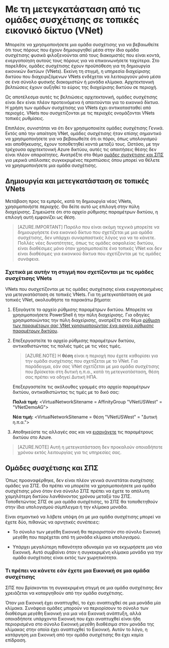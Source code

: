 <properties 
   pageTitle="Με τη μετεγκατάσταση από τις ομάδες συσχέτισης σε τοπικές εικονικό δίκτυο (VNet)"
   description="Μάθετε πώς μπορείτε να μετεγκαταστήσετε από ομάδες συσχέτισης στο τοπικές vnets"
   services="virtual-network"
   documentationCenter="na"
   authors="jimdial"
   manager="carmonm"
   editor="tysonn" />
<tags 
   ms.service="virtual-network"
   ms.devlang="na"
   ms.topic="article"
   ms.tgt_pltfrm="na"
   ms.workload="infrastructure-services"
   ms.date="03/15/2016"
   ms.author="jdial" />

# <a name="how-to-migrate-from-affinity-groups-to-a-regional-virtual-network-vnet"></a>Με τη μετεγκατάσταση από τις ομάδες συσχέτισης σε τοπικές εικονικό δίκτυο (VNet)

Μπορείτε να χρησιμοποιήσετε μια ομάδα συσχέτισης για να βεβαιωθείτε ότι τους πόρους που έχουν δημιουργηθεί μέσα στην ίδια ομάδα συσχέτισης φυσικά φιλοξενούνται από τους διακομιστές που είναι κοντά, ενεργοποίηση αυτούς τους πόρους για να επικοινωνήσετε ταχύτερα. Στο παρελθόν, ομάδες συσχέτισης έχουν προϋπόθεση για τη δημιουργία εικονικών δικτύων (VNets). Εκείνη τη στιγμή, η υπηρεσία διαχείρισης δικτύου που διαχειριζόμενων VNets ενδέχεται να λειτουργούν μόνο μέσα σε ένα σύνολο φυσικής διακομιστών ή μονάδα κλίμακα. Αρχιτεκτονική βελτιώσεις έχουν αυξηθεί το εύρος της διαχείρισης δικτύου σε περιοχή.

Ως αποτέλεσμα αυτές τις βελτιώσεις αρχιτεκτονική, ομάδες συσχέτισης είναι δεν είναι πλέον προτεινόμενα ή απαιτούνται για το εικονικό δίκτυα. Η χρήση των ομάδων συσχέτισης για VNets έχει αντικατασταθεί από περιοχές. VNets που συσχετίζονται με τις περιοχές ονομάζονται VNets τοπικές ρυθμίσεις.

Επιπλέον, συνιστάται να ότι δεν χρησιμοποιείτε ομάδες συσχέτισης Γενικά. Εκτός από την απαίτηση VNet, ομάδες συσχέτισης ήταν επίσης σημαντικό να χρησιμοποιήσετε για να βεβαιωθείτε ότι οι πόροι, όπως υπολογισμού και αποθήκευσης, έχουν τοποθετηθεί κοντά μεταξύ τους. Ωστόσο, με την τρέχουσα αρχιτεκτονική Azure δικτύου, αυτές τις απαιτήσεις θέσης δεν είναι πλέον απαραίτητες. Ανατρέξτε στο θέμα [ομάδες συσχέτισης και ΣΠΣ](#Affinity-groups-and-VMs) για μερικά υπόλοιπες συγκεκριμένες περιπτώσεις όπου μπορεί να θέλετε να χρησιμοποιήσετε μια ομάδα συσχέτισης.

## <a name="creating-and-migrating-to-regional-vnets"></a>Δημιουργία και μετεγκατάσταση σε τοπικές VNets

Μετάβαση προς τα εμπρός, κατά τη δημιουργία νέας VNets, χρησιμοποιήστε *περιοχής*. Θα δείτε αυτό ως επιλογή στην πύλη διαχείρισης. Σημειώστε ότι στο αρχείο ρύθμισης παραμέτρων δικτύου, η επιλογή αυτή εμφανίζει ως *θέση*.

>[AZURE.IMPORTANT] Παρόλο που είναι ακόμη τεχνικά μπορείτε να δημιουργήσετε ένα εικονικό δίκτυο που σχετίζεται με μια ομάδα συσχέτισης, δεν υπάρχει συναρπαστικές λόγος για να το κάνετε. Πολλές νέες δυνατότητες, όπως τις ομάδες ασφαλείας δικτύου, είναι διαθέσιμες μόνο όταν χρησιμοποιείτε ένα τοπικές VNet και δεν είναι διαθέσιμες για εικονικού δίκτυα που σχετίζονται με τις ομάδες συνάφεια.

### <a name="about-vnets-currently-associated-with-affinity-groups"></a>Σχετικά με αυτήν τη στιγμή που σχετίζονται με τις ομάδες συσχέτισης VNets

VNets που συσχετίζονται με τις ομάδες συσχέτισης είναι ενεργοποιημένες για μετεγκατάσταση σε τοπικές VNets. Για τη μετεγκατάσταση σε μια τοπικές VNet, ακολουθήστε τα παρακάτω βήματα:

1. Εξαγάγετε το αρχείο ρύθμισης παραμέτρων δικτύου. Μπορείτε να χρησιμοποιήσετε PowerShell ή την πύλη διαχείρισης. Για οδηγίες χρησιμοποιώντας την πύλη διαχείρισης, ανατρέξτε στο θέμα [ρύθμιση των παραμέτρων σας VNet χρησιμοποιώντας ένα αρχείο ρύθμισης παραμέτρων δικτύου](virtual-networks-using-network-configuration-file.md).

1. Επεξεργαστείτε το αρχείο ρύθμισης παραμέτρων δικτύου, αντικαθιστώντας τις παλιές τιμές με τις νέες τιμές. 

    > [AZURE.NOTE] Η **θέση** είναι η περιοχή που έχετε καθορίσει για την ομάδα συσχέτισης που σχετίζεται με το VNet. Για παράδειγμα, εάν σας VNet σχετίζεται με μια ομάδα συσχέτισης που βρίσκεται στη δυτική η.π.α., κατά τη μετεγκατάσταση, θέση σας πρέπει να οδηγεί Δυτική ΗΠΑ. 
    
    Επεξεργαστείτε τις ακόλουθες γραμμές στο αρχείο παραμέτρων δικτύου, αντικαθιστώντας τις τιμές με το δικό σας: 

    **Παλιά τιμή:** \<VirtualNetworkSitename = AffinityGroup "VNetUSWest" = "VNetDemoAG"\> 

    **Νέα τιμή:** \<VirtualNetworkSitename = θέση "VNetUSWest" = "Δυτική η.π.α."\>

1. Αποθηκεύστε τις αλλαγές σας και να [εισαγάγετε](virtual-networks-using-network-configuration-file.md) τις παραμέτρους δικτύου στο Azure.

>[AZURE.NOTE] Αυτή η μετεγκατάσταση δεν προκαλούν οποιαδήποτε χρόνου εκτός λειτουργίας για τις υπηρεσίες σας.

## <a name="affinity-groups-and-vms"></a>Ομάδες συσχέτισης και ΣΠΣ

Όπως προαναφέρθηκε, δεν είναι πλέον γενικά συνιστάται συσχέτισης ομάδες για ΣΠΣ. Θα πρέπει να μπορείτε να χρησιμοποιήσετε μια ομάδα συσχέτισης μόνο όταν ένα σύνολο ΣΠΣ πρέπει να έχετε το απόλυτη χαμηλότερη δικτύου λανθάνοντος χρόνου μεταξύ του ΣΠΣ. Τοποθετώντας ΣΠΣ σε μια ομάδα συσχέτισης, το ΣΠΣ θα τοποθετηθούν στην ίδια υπολογισμού σύμπλεγμα ή την κλίμακα μονάδα.

Είναι σημαντικό να λάβετε υπόψη ότι με μια ομάδα συσχέτισης μπορεί να έχετε δύο, πιθανώς να αρνητικές συνέπειες:

- Το σύνολο των μεγέθη Εικονική θα περιοριστούν στο σύνολο Εικονική μεγέθη που παρέχεται από τη μονάδα κλίμακα υπολογισμού.

- Υπάρχει μεγαλύτερη πιθανότητα αδυναμία για να εκχωρήσετε μια νέα Εικονική. Αυτό συμβαίνει όταν η συγκεκριμένη κλίμακα μονάδα για την ομάδα συσχέτισης είναι εκτός των χωρητικότητα.

### <a name="what-to-do-if-you-have-a-vm-in-an-affinity-group"></a>Τι πρέπει να κάνετε εάν έχετε μια Εικονική σε μια ομάδα συσχέτισης

ΣΠΣ που βρίσκονται τη συγκεκριμένη στιγμή σε μια ομάδα συσχέτισης δεν χρειάζεται να καταργηθούν από την ομάδα συσχέτισης.

Όταν μια Εικονική έχει αναπτυχθεί, το έχει αναπτυχθεί σε μια μονάδα μία κλίμακα. Συνάφεια ομάδες μπορούν να περιορίσουν το σύνολο των διαθέσιμα μεγέθη Εικονική για μια νέα Εικονική ανάπτυξη, αλλά οποιαδήποτε υπάρχοντα Εικονική που έχει αναπτυχθεί είναι ήδη περιορισμένα στο σύνολο Εικονική μεγέθη διαθέσιμα στον μονάδα της κλίμακας στην οποία έχει αναπτυχθεί το Εικονική. Αυτόν το λόγο, η κατάργηση μια Εικονική από την ομάδα συσχέτισης θα έχει καμία επίδραση.
 
